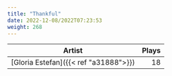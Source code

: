 ```yaml
---
title: "Thankful"
date: 2022-12-08/2022T07:23:53
weight: 268
---
```




 Artist | Plays 
----- | -----:
[Gloria Estefan]({{< ref "a31888">}}) | 18
